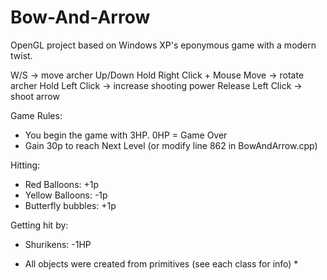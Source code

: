 # Bow-And-Arrow
OpenGL project based on Windows XP's eponymous game with a modern twist.


W/S -> move archer Up/Down
Hold Right Click + Mouse Move -> rotate archer
Hold Left Click -> increase shooting power
Release Left Click -> shoot arrow

Game Rules:
- You begin the game with 3HP. 0HP = Game Over
- Gain 30p to reach Next Level (or modify line 862 in BowAndArrow.cpp)

Hitting:
- Red Balloons: +1p
- Yellow Balloons: -1p
- Butterfly bubbles: +1p

Getting hit by:
- Shurikens: -1HP


* All objects were created from primitives (see each class for info) *
